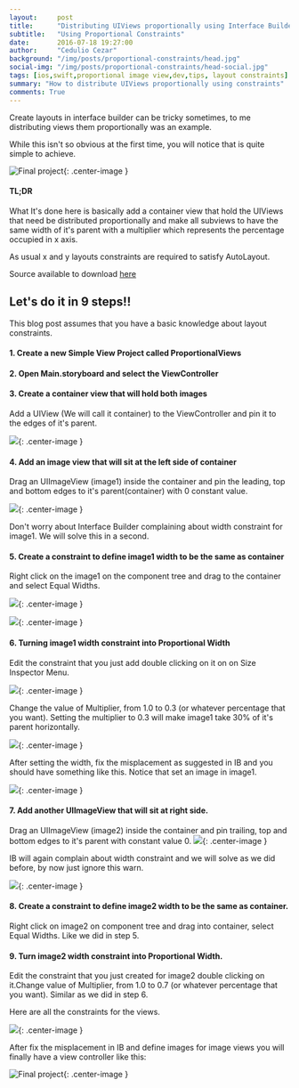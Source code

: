 ```yaml
---
layout:     post
title:      "Distributing UIViews proportionally using Interface Builder and Layout Constraints"
subtitle:   "Using Proportional Constraints"
date:       2016-07-18 19:27:00
author:     "Cedulio Cezar"
background: "/img/posts/proportional-constraints/head.jpg"
social-img: "/img/posts/proportional-constraints/head-social.jpg"
tags: [ios,swift,proportional image view,dev,tips, layout constraints]
summary: "How to distribute UIViews proportionally using constraints"
comments: True
---
```

Create layouts in interface builder can be tricky sometimes, to me distributing views them proportionally was an example.

While this isn't so obvious at the first time, you will notice that is quite simple to achieve.

<img src="{{ site.baseurl }}/img/posts/proportional-constraints/proportional_views_final.png" alt="Final project">{: .center-image }

#### TL;DR
What It's done here is basically add a container view that hold the UIViews that need be distributed proportionally and make all subviews to have the same width of it's parent with a multiplier which represents the percentage occupied in x axis.

As usual x and y layouts constraints are required to satisfy AutoLayout.

Source available to download [here](https://github.com/ceduliocezar/swift-labs/tree/master/ProportionalViews)

## Let's do it in 9 steps!!
This blog post assumes that you have a basic knowledge about layout constraints.

#### 1. Create a new Simple View Project called ProportionalViews

#### 2. Open Main.storyboard and select the ViewController

#### 3. Create a container view that will hold both images
Add a UIView (We will call it container) to the ViewController and pin it to the edges of it's parent.

<img src="{{ site.baseurl }}/img/posts/proportional-constraints/ios_proportional_views_3.png">{: .center-image }

#### 4. Add an image view that will sit at the left side of container
Drag an UIImageView (image1) inside the container and pin the leading, top and bottom edges to it's parent(container) with 0 constant value.

<img src="{{ site.baseurl }}/img/posts/proportional-constraints/ios_proportional_views_4.png">{: .center-image }

Don't  worry about Interface Builder complaining about width constraint for image1. We will solve this in a second.

#### 5. Create a constraint to define image1 width to be the same as container
Right click on the image1 on the component tree and drag to the container and select Equal Widths.

<img src="{{ site.baseurl }}/img/posts/proportional-constraints/ios_proportional_views_5.png">{: .center-image }

<img src="{{ site.baseurl }}/img/posts/proportional-constraints/ios_proportional_views_5_1.png">{: .center-image }

#### 6. Turning image1 width constraint into Proportional Width
Edit the constraint that you just add double clicking on it on on Size Inspector Menu.

<img src="{{ site.baseurl }}/img/posts/proportional-constraints/ios_proportional_views_6.png">{: .center-image }

Change the value of Multiplier, from 1.0 to 0.3 (or whatever percentage that you want). Setting the multiplier to 0.3 will make image1 take 30% of it's parent horizontally.

<img src="{{ site.baseurl }}/img/posts/proportional-constraints/ios_proportional_views_6_1.png">{: .center-image }

After setting the width, fix the misplacement as suggested in IB and you should have something like this. Notice that set an image in image1.

<img src="{{ site.baseurl }}/img/posts/proportional-constraints/ios_proportional_views_6_2.png">{: .center-image }

#### 7. Add another UIImageView that will sit at right side.
Drag an UIImageView (image2) inside the container and pin trailing, top and bottom edges to it's parent with constant value 0.
<img src="{{ site.baseurl }}/img/posts/proportional-constraints/ios_proportional_views_7.png">{: .center-image }

IB will again complain about width constraint and we will solve as we did before, by now just ignore this warn.

<img src="{{ site.baseurl }}/img/posts/proportional-constraints/ios_proportional_views_7_1.png">{: .center-image }

#### 8. Create a constraint to define image2 width to be the same as container.

Right click on image2 on component tree and drag into container, select Equal Widths. Like we did in step 5.

#### 9. Turn image2 width constraint into Proportional Width.

Edit the constraint that you just created for image2 double clicking on it.Change value of Multiplier, from 1.0 to 0.7 (or whatever percentage that you want). Similar as we did in step 6.

Here are all the constraints for the views.

<img src="{{ site.baseurl }}/img/posts/proportional-constraints/ios_proportional_views_9.png">{: .center-image }

After fix the misplacement in IB and define images for image views you will finally have a view controller like this:

<img src="{{ site.baseurl }}/img/posts/proportional-constraints/proportional_views_final.png" alt="Final project">{: .center-image }
